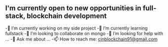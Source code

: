 ## I'm currently open to new opportunities in full-stack, blockchain development
-🔭 I’m currently working on my side project
-🌱 I’m currently learning fullstack
-👯 I’m looking to collaborate on mongo
-🤔 I’m looking for help with ...
-💬 Ask me about ...
-📫 How to reach me: cinblockchain91@gmail.com
